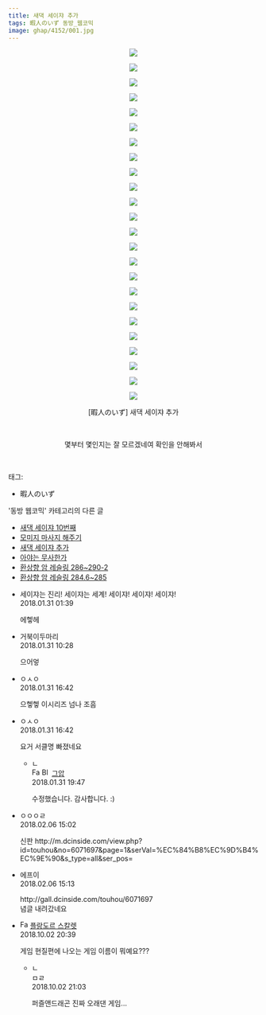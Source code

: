```yaml
---
title: 새댁 세이쟈 추가
tags: 暇人のいず 동방_웹코믹
image: ghap/4152/001.jpg
---
```

<div class="article">
<p style="text-align: center; clear: none; float: none;"><img src="{{ site.nasurl }}/ghap/4152/001.jpg"/></p>
<p style="text-align: center; clear: none; float: none;"><img src="{{ site.nasurl }}/ghap/4152/002.jpg"/></p>
<p style="text-align: center; clear: none; float: none;"><img src="{{ site.nasurl }}/ghap/4152/003.jpg"/></p>
<p style="text-align: center; clear: none; float: none;"><img src="{{ site.nasurl }}/ghap/4152/004.jpg"/></p>
<p style="text-align: center; clear: none; float: none;"><img src="{{ site.nasurl }}/ghap/4152/005.jpg"/></p>
<p style="text-align: center; clear: none; float: none;"><img src="{{ site.nasurl }}/ghap/4152/006.jpg"/></p>
<p style="text-align: center; clear: none; float: none;"><img src="{{ site.nasurl }}/ghap/4152/007.jpg"/></p>
<p style="text-align: center; clear: none; float: none;"><img src="{{ site.nasurl }}/ghap/4152/008.jpg"/></p>
<p style="text-align: center; clear: none; float: none;"><img src="{{ site.nasurl }}/ghap/4152/009.jpg"/></p>
<p style="text-align: center; clear: none; float: none;"><img src="{{ site.nasurl }}/ghap/4152/010.jpg"/></p>
<p style="text-align: center; clear: none; float: none;"><img src="{{ site.nasurl }}/ghap/4152/011.jpg"/></p>
<p style="text-align: center; clear: none; float: none;"><img src="{{ site.nasurl }}/ghap/4152/012.jpg"/></p>
<p style="text-align: center; clear: none; float: none;"><img src="{{ site.nasurl }}/ghap/4152/013.jpg"/></p>
<p style="text-align: center; clear: none; float: none;"><img src="{{ site.nasurl }}/ghap/4152/014.jpg"/></p>
<p style="text-align: center; clear: none; float: none;"><img src="{{ site.nasurl }}/ghap/4152/015.jpg"/></p>
<p style="text-align: center; clear: none; float: none;"><img src="{{ site.nasurl }}/ghap/4152/016.jpg"/></p>
<p style="text-align: center; clear: none; float: none;"><img src="{{ site.nasurl }}/ghap/4152/017.jpg"/></p>
<p style="text-align: center; clear: none; float: none;"><img src="{{ site.nasurl }}/ghap/4152/018.jpg"/></p>
<p style="text-align: center; clear: none; float: none;"><img src="{{ site.nasurl }}/ghap/4152/019.jpg"/></p>
<p style="text-align: center; clear: none; float: none;"><img src="{{ site.nasurl }}/ghap/4152/020.jpg"/></p>
<p style="text-align: center; clear: none; float: none;"><img src="{{ site.nasurl }}/ghap/4152/021.jpg"/></p>
<p style="text-align: center; clear: none; float: none;"><img src="{{ site.nasurl }}/ghap/4152/022.jpg"/></p>
<p style="text-align: center; clear: none; float: none;"><img src="{{ site.nasurl }}/ghap/4152/023.jpg"/></p>
<p style="text-align: center; clear: none; float: none;"><img src="{{ site.nasurl }}/ghap/4152/024.jpg"/></p>
<p style="text-align: center; clear: none; float: none;">[暇人のいず] 새댁 세이쟈 추가</p>
<p style="text-align: center; clear: none; float: none;"><br/></p>
<p style="text-align: center; clear: none; float: none;">몇부터 몇인지는 잘 모르겠네여 확인을 안해봐서</p>
<p><br/></p>
</div><div class="tagTrail">
<p>태그: </p>
<ul>
<li>暇人のいず</li>
</ul>
</div><div class="another">
<p>'동방 웹코믹' 카테고리의 다른 글</p>
<ul>
<li><a href="/2018-02-06-ghap_4168">새댁 세이쟈 10번째</a></li>
<li><a href="/2018-01-31-ghap_4154">모미지 마사지 해주기</a></li>
<li><a href="/2018-01-31-ghap_4152">새댁 세이쟈 추가</a></li>
<li><a href="/2018-01-22-ghap_4144">아야는 무사한가</a></li>
<li><a href="/2018-01-21-ghap_4142">환상향 암 레슬링 286~290-2</a></li>
<li><a href="/2018-01-21-ghap_4141">환상향 암 레슬링 284.6~285</a></li>
</ul>
</div><div class="cb_module cb_fluid">
<div class="cb_wrt cb_profile">
<div class="comment">
<ul>
<li class="cb_thumb_off" id="comment15187544">
<div class="cb_comment_area">
<div class="cb_info_area">
<div class="cb_section">
<span class="cb_nick_name">세이쟈는 진리! 세이쟈는 세계! 세이쟈! 세이쟈! 세이쟈!</span>
</div>
<div class="cb_section">
<span class="cb_date">2018.01.31 01:39 </span>
</div>
</div>
<div class="cb_dsc_comment">
<p class="cb_dsc">
											에헿헤
										</p>
</div>
</div></li>
<li class="cb_thumb_off" id="comment15187694">
<div class="cb_comment_area">
<div class="cb_info_area">
<div class="cb_section">
<span class="cb_nick_name">거북이두마리</span>
</div>
<div class="cb_section">
<span class="cb_date">2018.01.31 10:28 </span>
</div>
</div>
<div class="cb_dsc_comment">
<p class="cb_dsc">
											으어엏
										</p>
</div>
</div></li>
<li class="cb_thumb_off" id="comment15187929">
<div class="cb_comment_area">
<div class="cb_info_area">
<div class="cb_section">
<span class="cb_nick_name">ㅇㅅㅇ</span>
</div>
<div class="cb_section">
<span class="cb_date">2018.01.31 16:42 </span>
</div>
</div>
<div class="cb_dsc_comment">
<p class="cb_dsc">
											으헿헿 이시리즈 넘나 조흠
										</p>
</div>
</div></li>
<li class="cb_thumb_off" id="comment15187931">
<div class="cb_comment_area">
<div class="cb_info_area">
<div class="cb_section">
<span class="cb_nick_name">ㅇㅅㅇ</span>
</div>
<div class="cb_section">
<span class="cb_date">2018.01.31 16:42 </span>
</div>
</div>
<div class="cb_dsc_comment">
<p class="cb_dsc">
											요거 서클명 빠졌네요
										</p>
</div>
<ul>
<li class="cb_thumb_off" id="comment15188185">
<span class="cb_bu_subnode">ㄴ</span>
<div class="cb_comment_area">
<div class="cb_info_area">
<div class="cb_section">
<span class="cb_nick_name"><img alt="Favicon of https://ghaptouhou.tistory.com" height="16" onerror="this.onerror=null;this.parentNode.removeChild(this)" src="https://ghaptouhou.tistory.com/favicon.ico" width="16"/> <img alt="BlogIcon" height="16" onerror="this.parentNode.removeChild(this)" src="https://ghaptouhou.tistory.com/index.gif" width="16"/> <a href="https://ghaptouhou.tistory.com" onclick="return openLinkInNewWindow(this)"> 그압</a><span class="tistoryProfileLayerTrigger" onclick='TistoryProfile.show(event, this, {"title":"\uc800\uae30 \uc774\uac70 \ub098\uc911\uc5d0 \uc218\uc815 \uac00\ub2a5\ud558\ub098\uc694","url":"https:\/\/ghap.tistory.com","nickname":"\uadf8\uc555","items":[]}); return false;'></span></span>
</div>
<div class="cb_section">
<span class="cb_date">2018.01.31 19:47 </span>
</div>
</div>
<div class="cb_dsc_comment">
<p class="cb_dsc">
																수정했습니다. 감사합니다. :)
															</p>
</div>
</div>
</li>
</ul>
</div></li>
<li class="cb_thumb_off" id="comment15193670">
<div class="cb_comment_area">
<div class="cb_info_area">
<div class="cb_section">
<span class="cb_nick_name">ㅇㅇㅇㄹ</span>
</div>
<div class="cb_section">
<span class="cb_date">2018.02.06 15:02 </span>
</div>
</div>
<div class="cb_dsc_comment">
<p class="cb_dsc">
											신판 http://m.dcinside.com/view.php?id=touhou&amp;no=6071697&amp;page=1&amp;serVal=%EC%84%B8%EC%9D%B4%EC%9E%90&amp;s_type=all&amp;ser_pos=
										</p>
</div>
</div></li>
<li class="cb_thumb_off" id="comment15193674">
<div class="cb_comment_area">
<div class="cb_info_area">
<div class="cb_section">
<span class="cb_nick_name">에프이</span>
</div>
<div class="cb_section">
<span class="cb_date">2018.02.06 15:13 </span>
</div>
</div>
<div class="cb_dsc_comment">
<p class="cb_dsc">
											http://gall.dcinside.com/touhou/6071697<br/>
념글 내려갔네요
										</p>
</div>
</div></li>
<li class="cb_thumb_off" id="comment15343917">
<div class="cb_comment_area">
<div class="cb_info_area">
<div class="cb_section">
<span class="cb_nick_name"><img alt="Favicon of http://qksxodid12.tistory.com" height="16" onerror="this.onerror=null;this.parentNode.removeChild(this)" src="http://qksxodid12.tistory.com/favicon.ico" width="16"/> <a href="http://qksxodid12.tistory.com" onclick="return openLinkInNewWindow(this)">플랑도르 스칼렛</a></span>
</div>
<div class="cb_section">
<span class="cb_date">2018.10.02 20:39 </span>
</div>
</div>
<div class="cb_dsc_comment">
<p class="cb_dsc">
											게임 현질편에 나오는 게임 이름이 뭐예요???
										</p>
</div>
<ul>
<li class="cb_thumb_off" id="comment15343929">
<span class="cb_bu_subnode">ㄴ</span>
<div class="cb_comment_area">
<div class="cb_info_area">
<div class="cb_section">
<span class="cb_nick_name">ㅁㄹ</span>
</div>
<div class="cb_section">
<span class="cb_date">2018.10.02 21:03 </span>
</div>
</div>
<div class="cb_dsc_comment">
<p class="cb_dsc">
																퍼즐앤드래곤 진짜 오래댄 게임...
															</p>
</div>
</div>
</li>
</ul>
</div></li>
</ul>
</div>
</div><!-- commentList close -->
</div>